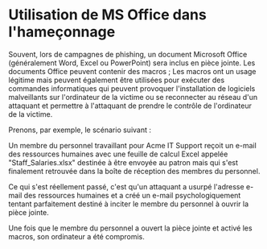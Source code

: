 Utilisation de MS Office dans l'hameçonnage
===========================================
Souvent, lors de campagnes de phishing, un document Microsoft Office (généralement Word, Excel ou PowerPoint) sera inclus en pièce jointe. Les documents Office peuvent contenir des macros ; Les macros ont un usage légitime mais peuvent également être utilisées pour exécuter des commandes informatiques qui peuvent provoquer l'installation de logiciels malveillants sur l'ordinateur de la victime ou se reconnecter au réseau d'un attaquant et permettre à l'attaquant de prendre le contrôle de l'ordinateur de la victime.

Prenons, par exemple, le scénario suivant :

Un membre du personnel travaillant pour Acme IT Support reçoit un e-mail des ressources humaines avec une feuille de calcul Excel appelée "Staff_Salaries.xlsx" destinée à être envoyée au patron mais qui s'est finalement retrouvée dans la boîte de réception des membres du personnel.

Ce qui s'est réellement passé, c'est qu'un attaquant a usurpé l'adresse e-mail des ressources humaines et a créé un e-mail psychologiquement tentant parfaitement destiné à inciter le membre du personnel à ouvrir la pièce jointe.

Une fois que le membre du personnel a ouvert la pièce jointe et activé les macros, son ordinateur a été compromis.
